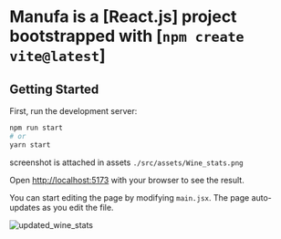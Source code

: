 # Manufa is a [React.js] project bootstrapped with [`npm create vite@latest`]

## Getting Started

First, run the development server:

```bash
npm run start
# or
yarn start
```

screenshot is attached in assets `./src/assets/Wine_stats.png`

Open [http://localhost:5173](http://localhost:5173) with your browser to see the result.

You can start editing the page by modifying `main.jsx`. The page auto-updates as you edit the file.


![updated_wine_stats](https://user-images.githubusercontent.com/132939124/237048125-4749e841-92d1-4d57-b6cb-a0e427f6cb06.png)
